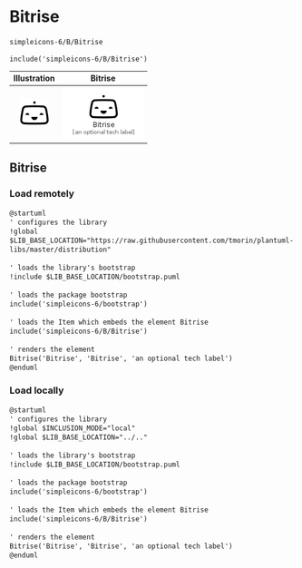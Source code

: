 # Bitrise


```text
simpleicons-6/B/Bitrise
```

```text
include('simpleicons-6/B/Bitrise')
```



| Illustration | Bitrise |
| :---: | :---: |
| ![illustration for Illustration](../../simpleicons-6/B/Bitrise.png) | ![illustration for Bitrise](../../simpleicons-6/B/Bitrise.Local.png) |




## Bitrise

### Load remotely
```plantuml
@startuml
' configures the library
!global $LIB_BASE_LOCATION="https://raw.githubusercontent.com/tmorin/plantuml-libs/master/distribution"

' loads the library's bootstrap
!include $LIB_BASE_LOCATION/bootstrap.puml

' loads the package bootstrap
include('simpleicons-6/bootstrap')

' loads the Item which embeds the element Bitrise
include('simpleicons-6/B/Bitrise')

' renders the element
Bitrise('Bitrise', 'Bitrise', 'an optional tech label')
@enduml
```

### Load locally
```plantuml
@startuml
' configures the library
!global $INCLUSION_MODE="local"
!global $LIB_BASE_LOCATION="../.."

' loads the library's bootstrap
!include $LIB_BASE_LOCATION/bootstrap.puml

' loads the package bootstrap
include('simpleicons-6/bootstrap')

' loads the Item which embeds the element Bitrise
include('simpleicons-6/B/Bitrise')

' renders the element
Bitrise('Bitrise', 'Bitrise', 'an optional tech label')
@enduml
```

